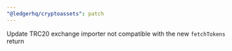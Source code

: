 ```yaml
---
"@ledgerhq/cryptoassets": patch
---
```


Update TRC20 exchange importer not compatible with the new `fetchTokens` return
